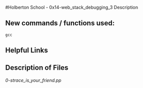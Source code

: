 #Holberton School - 0x14-web_stack_debugging_3
Description

## New commands / functions used:
``gcc``

## Helpful Links

## Description of Files
<h6>0-strace_is_your_friend.pp</h6>

